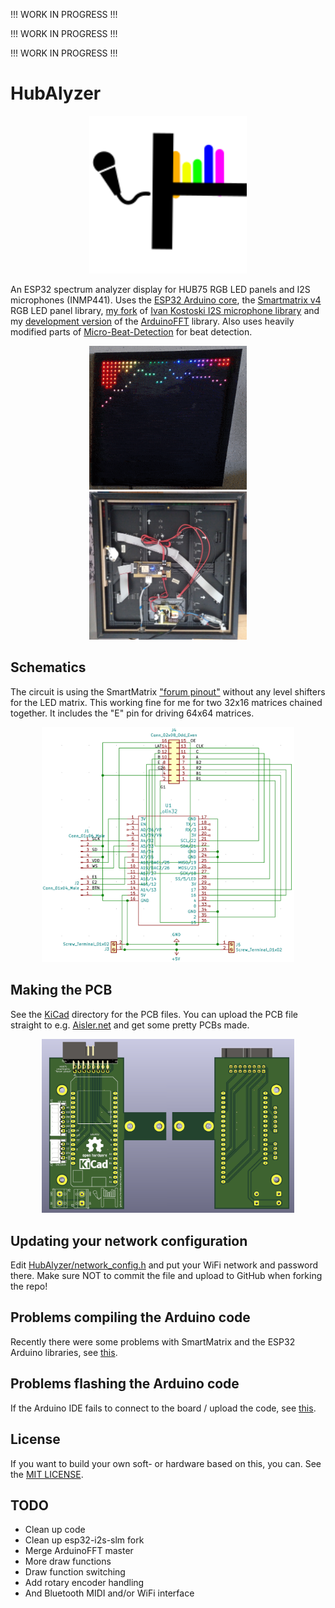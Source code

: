 !!! WORK IN PROGRESS !!!

!!! WORK IN PROGRESS !!!

!!! WORK IN PROGRESS !!!

# HubAlyzer

<p align="center">
    <img src="logo.svg" width=50%;" title="Logo">
</p>

An ESP32 spectrum analyzer display for HUB75 RGB LED panels and I2S microphones (INMP441). Uses the [ESP32 Arduino core](https://github.com/espressif/arduino-esp32), the [Smartmatrix v4](https://github.com/pixelmatix/SmartMatrix) RGB LED panel library, [my fork](https://github.com/HorstBaerbel/esp32-i2s-slm) of [Ivan Kostoski I2S microphone library](https://github.com/ikostoski/esp32-i2s-slm) and my [development version](https://github.com/HorstBaerbel/arduinoFFT) of the [ArduinoFFT](https://github.com/kosme/arduinoFFT/tree/develop) library. Also uses heavily modified parts of [Micro-Beat-Detection](https://github.com/Steppschuh/Micro-Beat-Detection) for beat detection.

<p align="center">
    <span>
        <img src="animation.gif" width=50%;" title="animation">
        <img src="back.jpg" width=50%;" title="back">
    </span>
</p>

## Schematics

The circuit is using the SmartMatrix ["forum pinout"](https://github.com/pixelmatix/SmartMatrix/blob/fdb60faf8b140326c75761ac29970e48ac9cc6db/src/MatrixHardware_ESP32_V0.h#L208) without any level shifters for the LED matrix. This working fine for me for two 32x16 matrices chained together. It includes the "E" pin for driving 64x64 matrices.

<p align="center">
    <span>
        <img src="schematics.png" width=80%;" title="schematics">
    </span>
</p>

## Making the PCB

See the [KiCad](KiCad) directory for the PCB files. You can upload the PCB file straight to e.g. [Aisler.net](Aisler.net) and get some pretty PCBs made.

<p align="center">
    <span>
        <img src="pcb.jpg" width=80%;" title="pcb">
    </span>
</p>

## Updating your network configuration

Edit [HubAlyzer/network_config.h](HubAlyzer/network_config.h) and put your WiFi network and password there. Make sure NOT to commit the file and upload to GitHub when forking the repo!

## Problems compiling the Arduino code

Recently there were some problems with SmartMatrix and the ESP32 Arduino libraries, see [this](https://github.com/pixelmatix/SmartMatrix/issues/165).

## Problems flashing the Arduino code

If the Arduino IDE fails to connect to the board / upload the code, see [this](https://github.com/espressif/arduino-esp32/issues/2516).

## License

If you want to build your own soft- or hardware based on this, you can. See the [MIT LICENSE](LICENSE).

## TODO

* Clean up code
* Clean up esp32-i2s-slm fork
* Merge ArduinoFFT master
* More draw functions
* Draw function switching
* Add rotary encoder handling
* And Bluetooth MIDI and/or WiFi interface
